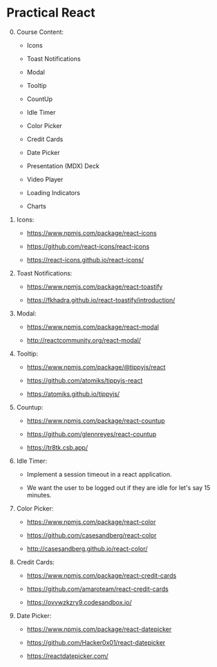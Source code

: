# Practical React

0. Course Content:

    - Icons

    - Toast Notifications

    - Modal

    - Tooltip

    - CountUp

    - Idle Timer

    - Color Picker

    - Credit Cards

    - Date Picker

    - Presentation (MDX) Deck

    - Video Player

    - Loading Indicators

    - Charts

1. Icons:

    - https://www.npmjs.com/package/react-icons

    - https://github.com/react-icons/react-icons

    - https://react-icons.github.io/react-icons/

2. Toast Notifications:

    - https://www.npmjs.com/package/react-toastify

    - https://fkhadra.github.io/react-toastify/introduction/

3. Modal:

    - https://www.npmjs.com/package/react-modal

    - http://reactcommunity.org/react-modal/

4. Tooltip:

    - https://www.npmjs.com/package/@tippyjs/react

    - https://github.com/atomiks/tippyjs-react

    - https://atomiks.github.io/tippyjs/

5. Countup:

    - https://www.npmjs.com/package/react-countup

    - https://github.com/glennreyes/react-countup

    - https://tr8tk.csb.app/

6. Idle Timer:

    - Implement a session timeout in a react application.

    - We want the user to be logged out if they are idle for let's say 15 minutes.

7. Color Picker:

    - https://www.npmjs.com/package/react-color

    - https://github.com/casesandberg/react-color

    - http://casesandberg.github.io/react-color/

8. Credit Cards:

    - https://www.npmjs.com/package/react-credit-cards

    - https://github.com/amaroteam/react-credit-cards

    - https://ovvwzkzry9.codesandbox.io/

9. Date Picker:

    - https://www.npmjs.com/package/react-datepicker

    - https://github.com/Hacker0x01/react-datepicker

    - https://reactdatepicker.com/

